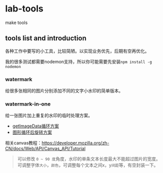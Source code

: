 # lab-tools
make tools

## tools list and introduction

各种工作中要写的小工具，比较简陋。以实现业务优先，后期有空再优化。

我的很多测试都需要nodemon支持，所以你可能需要先安装`npm install -g nodemon`

### watermark

给很多张相同的图片分别添加不同的文字小水印的简单版本。

### watermark-in-one

给一张图片加上重复的水印的临时处理方案。

* [getImageData循环方案](./watermark-in-one/index.html)
* [图形循环后旋转方案](./watermark-in-one/index_2.html)

相关canvas教程：<https://developer.mozilla.org/zh-CN/docs/Web/API/Canvas_API/Tutorial>

> 可以修改 `0 ~ 90 度`角度，水印的单条文本长度最大不能超过图片的宽度。可调整字体`大小`，`颜色`，可调整每个文本之间x，y`间距`等，有空封装一下。